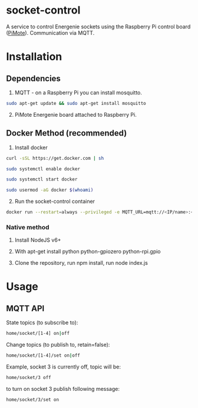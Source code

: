 # socket-control

A service to control Energenie sockets using the Raspberry Pi control board ([PiMote](https://www.amazon.co.uk/Energenie-Pi-mote-Remote-Control-Raspberry/dp/B00P3JIUQO)). Communication via MQTT.

# Installation

## Dependencies

1. MQTT - on a Raspberry Pi you can install mosquitto.

```sh
sudo apt-get update && sudo apt-get install mosquitto
```

2. PiMote Energenie board attached to Raspberry Pi.

## Docker Method (recommended)

1. Install docker

```sh
curl -sSL https://get.docker.com | sh

sudo systemctl enable docker

sudo systemctl start docker

sudo usermod -aG docker $(whoami)
```

2. Run the socket-control container

```sh
docker run --restart=always --privileged -e MQTT_URL=mqtt://<IP/name>:<port> -e MQTT_USERNAME=<user> -e MQTT_PASSWORD=<pass> -d --name socket-control handymoose/rpi:socket-control
```

### Native method

1. Install NodeJS v6+

2. With apt-get install python python-gpiozero python-rpi.gpio

3. Clone the repository, run npm install, run node index.js

# Usage

## MQTT API

State topics (to subscribe to):
```sh
home/socket/[1-4] on|off
```

Change topics (to publish to, retain=false):
```sh
home/socket/[1-4]/set on|off
```

Example, socket 3 is currently off, topic will be:
```sh
home/socket/3 off
```
to turn on socket 3 publish following message:
```sh
home/socket/3/set on
```

